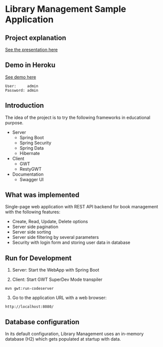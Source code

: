 # Library Management Sample Application
## Project explanation

[See the presentation here](https://docs.google.com/presentation/d/14zQbTPPNoDg-lROO9TSX-I-optgUjLFZPjHyEdcctGo/edit#slide=id.p)

## Demo in Heroku

[See demo here](http://ikoval-library-management.herokuapp.com/)
 
 ```shell
User:     admin
Password: admin
```
## Introduction
The idea of the project is to try the following frameworks in educational purpose.

- Server
  - Spring Boot
  - Spring Security
  - Spring Data
  - Hibernate
- Client
  - GWT
  - RestyGWT
- Documentation
  - Swagger UI
  
##  What was implemented
Single-page web application with REST API backend for book management with the following features:
 - Create, Read, Update, Delete options
 - Server side pagination
 - Server side sorting
 - Server side filtering by several parameters
 - Security with login form and storing user data in database



## Run for Development
1. Server: Start the WebApp with Spring Boot
   
2. Client: Start GWT SuperDev Mode transpiler
 ```shell
mvn gwt:run-codeserver
```
3. Go to the application URL with a web browser:
 ```http
http://localhost:8080/
```
## Database configuration
In its default configuration, Library Management uses an in-memory database (H2) which gets populated at startup with data.
